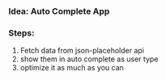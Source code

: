 ### Idea: Auto Complete App

### Steps:
1. Fetch data from json-placeholder api
2. show them in auto complete as user type
3. optimize it as much as you can
